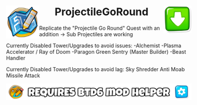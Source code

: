 <h1 align="center">
<a href="https://github.com/doombubbles/template-mod/releases/latest/download/ProjectileGoRound.dll">
    <img align="left" alt="Icon" height="90" src="Icon.png">
    <img align="right" alt="Download" height="75" src="https://raw.githubusercontent.com/gurrenm3/BTD-Mod-Helper/master/BloonsTD6%20Mod%20Helper/Resources/DownloadBtn.png">
</a>
ProjectileGoRound
</h1>

Replicate the "Projectile Go Round" Quest with an addition -> Sub Projectiles are working

Currently Disabled Tower/Upgrades to avoid issues:
-Alchemist
-Plasma Accelerator / Ray of Doom
-Paragon Green Sentry (Master Builder)
-Beast Handler

Currently Disabled Tower/Upgrades to avoid lag:
Sky Shredder Anti Moab Missile Attack

[![Requires BTD6 Mod Helper](https://raw.githubusercontent.com/gurrenm3/BTD-Mod-Helper/master/banner.png)](https://github.com/gurrenm3/BTD-Mod-Helper#readme)
